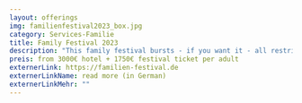 ```yaml
---
layout: offerings
img: familienfestival2023_box.jpg
category: Services-Familie
title: Family Festival 2023
description: "This family festival bursts - if you want it - all restrictive and freedom-taking ideas that are linked to life as a family. It is possible to live, work, be, experiment, relaxed and open as a family - the limit is always in your own head. Start to change it."
preis: from 3000€ hotel + 1750€ festival ticket per adult
externerLink: https://familien-festival.de
externerLinkName: read more (in German)
externerLinkMehr: ""
---
```


